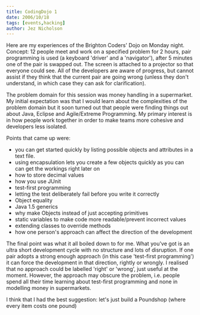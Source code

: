 ```yaml
---
title: CodingDojo 1
date: 2006/10/18
tags: [events,hacking]
author: Jez Nicholson
---
```

Here are my experiences of the Brighton Coders' Dojo on Monday night. Concept: 12 people meet and work on a specified problem for 2 hours, pair programming is used (a keyboard 'driver' and a 'navigator'), after 5 minutes one of the pair is swapped out. The screen is attached to a projector so that everyone could see. All of the developers are aware of progress, but cannot assist if they think that the current pair are going wrong (unless they don't understand, in which case they can ask for clarification).

The problem domain for this session was money handling in a supermarket. My initial expectation was that I would learn about the complexities of the problem domain but it soon turned out that people were finding things out about Java, Eclipse and Agile/Extreme Programming. My primary interest is in how people work together in order to make teams more cohesive and developers less isolated.

Points that came up were:

* you can get started quickly by listing possible objects and attributes in a text file.
* using encapsulation lets you create a few objects quickly as you can can get the workings right later on
* how to store decimal values
* how you use JUnit
* test-first programming
* letting the test deliberately fail before you write it correctly
* Object equality
* Java 1.5 generics
* why make Objects instead of just accepting primitives
* static variables to make code more readable/prevent incorrect values
* extending classes to override methods
* how one person's approach can affect the direction of the development

The final point was what it all boiled down to for me. What you've got is an ultra short development cycle with no structure and lots of disruption. If one pair adopts a strong enough approach (in this case 'test-first programming') it can force the development in that direction, rightly or wrongly. I realised that no approach could be labelled 'right' or 'wrong', just useful at the moment. However, the approach may obscure the problem, i.e. people spend all their time learning about test-first programming and none in modelling money in supermarkets.

I think that I had the best suggestion: let's just build a Poundshop (where every item costs one pound)
